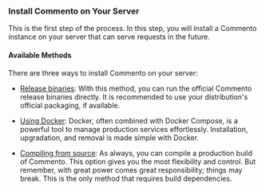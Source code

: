 ### Install Commento on Your Server

This is the first step of the process. In this step, you will install a Commento instance on your server that can serve requests in the future.

#### Available Methods

There are three ways to install Commento on your server:

 - [Release binaries](release-binaries.md): With this method, you can run the official Commento release binaries directly. It is recommended to use your distribution's official packaging, if available.

 - [Using Docker](docker.md): Docker, often combined with Docker Compose, is a powerful tool to manage production services effortlessly. Installation, upgradation, and removal is made simple with Docker.

 - [Compiling from source](compiling-source.md): As always, you can compile a production build of Commento. This option gives you the most flexibility and control. But remember, with great power comes great responsibility; things may break. This is the only method that requires build dependencies.
